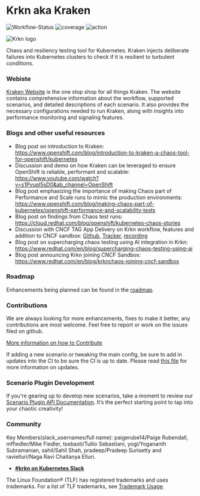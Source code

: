 # Krkn aka Kraken
![Workflow-Status](https://github.com/krkn-chaos/krkn/actions/workflows/docker-image.yml/badge.svg)
![coverage](https://krkn-chaos.github.io/krkn-lib-docs/coverage_badge_krkn.svg)
![action](https://github.com/krkn-chaos/krkn/actions/workflows/tests.yml/badge.svg)

![Krkn logo](media/logo.png)

Chaos and resiliency testing tool for Kubernetes.
Kraken injects deliberate failures into Kubernetes clusters to check if it is resilient to turbulent conditions.


### Webiste 
[Kraken Website](https://krkn-chaos.dev) is the one stop shop for all things Kraken.
The website contains comprehensive information about the workflow, supported scenarios, and detailed descriptions of each scenario. It also provides the necessary configurations needed to run Kraken, along with insights into performance monitoring and signaling features.
<!-- ### Workflow
![Kraken workflow](media/kraken-workflow.png) --> 

<!-- ### Demo
[![Kraken demo](media/KrakenStarting.png)](https://youtu.be/LN-fZywp_mo "Kraken Demo - Click to Watch!") -->


<!-- ### Chaos Testing Guide
[Guide](docs/index.md) encapsulates:
- Test methodology that needs to be embraced.
- Best practices that an Kubernetes cluster, platform and applications running on top of it should take into account for best user experience, performance, resilience and reliability.
- Tooling.
- Scenarios supported.
- Test environment recommendations as to how and where to run chaos tests.
- Chaos testing in practice.

The guide is hosted at https://krkn-chaos.github.io/krkn.


### How to Get Started
Instructions on how to setup, configure and run Kraken can be found at [Installation](docs/installation.md).

You may consider utilizing the chaos recommendation tool prior to initiating the chaos runs to profile the application service(s) under test. This tool discovers a list of Krkn scenarios with a high probability of causing failures or disruptions to your application service(s). The tool can be accessed at [Chaos-Recommender](utils/chaos_recommender/README.md).

See the [getting started doc](docs/getting_started.md) on support on how to get started with your own custom scenario or editing current scenarios for your specific usage.

After installation, refer back to the below sections for supported scenarios and how to tweak the kraken config to load them on your cluster.


#### Running Kraken with minimal configuration tweaks
For cases where you want to run Kraken with minimal configuration changes, refer to [krkn-hub](https://github.com/krkn-chaos/krkn-hub). One use case is CI integration where you do not want to carry around different configuration files for the scenarios.


### Config
Instructions on how to setup the config and the options supported can be found at [Config](docs/config.md).


### Kubernetes chaos scenarios supported

Scenario type               | Kubernetes    
--------------------------- | ------------- | 
[Pod Scenarios](docs/pod_scenarios.md) | :heavy_check_mark: |
[Pod Network Scenarios](docs/pod_network_scenarios.md) | :x: |
[Container Scenarios](docs/container_scenarios.md) | :heavy_check_mark: |
[Node Scenarios](docs/node_scenarios.md) | :heavy_check_mark: |
[Time Scenarios](docs/time_scenarios.md) | :heavy_check_mark: |
[Hog Scenarios: CPU, Memory](docs/hog_scenarios.md) | :heavy_check_mark: |
[Cluster Shut Down Scenarios](docs/cluster_shut_down_scenarios.md) | :heavy_check_mark: |
[Service Disruption Scenarios](docs/service_disruption_scenarios.md.md) | :heavy_check_mark: |
[Zone Outage Scenarios](docs/zone_outage.md) | :heavy_check_mark: |
[Application_outages](docs/application_outages.md) | :heavy_check_mark: |
[PVC scenario](docs/pvc_scenario.md) | :heavy_check_mark: |
[Network_Chaos](docs/network_chaos.md) | :heavy_check_mark: |
[ManagedCluster Scenarios](docs/managedcluster_scenarios.md) | :heavy_check_mark: |
[Service Hijacking Scenarios](docs/service_hijacking_scenarios.md) | :heavy_check_mark: |
[SYN Flood Scenarios](docs/syn_flood_scenarios.md) | :heavy_check_mark: |


### Kraken scenario pass/fail criteria and report
It is important to make sure to check if the targeted component recovered from the chaos injection and also if the Kubernetes cluster is healthy as failures in one component can have an adverse impact on other components. Kraken does this by:
- Having built in checks for pod and node based scenarios to ensure the expected number of replicas and nodes are up. It also supports running custom scripts with the checks.
- Leveraging [Cerberus](https://github.com/krkn-chaos/cerberus) to monitor the cluster under test and consuming the aggregated go/no-go signal to determine pass/fail post chaos. It is highly recommended to turn on the Cerberus health check feature available in Kraken. Instructions on installing and setting up Cerberus can be found [here](https://github.com/openshift-scale/cerberus#installation) or can be installed from Kraken using the [instructions](https://github.com/krkn-chaos/krkn#setting-up-infrastructure-dependencies). Once Cerberus is up and running, set cerberus_enabled to True and cerberus_url to the url where Cerberus publishes go/no-go signal in the Kraken config file. Cerberus can monitor [application routes](https://github.com/redhat-chaos/cerberus/blob/main/docs/config.md#watch-routes) during the chaos and fails the run if it encounters downtime as it is a potential downtime in a customers, or users environment as well. It is especially important during the control plane chaos scenarios including the API server, Etcd, Ingress etc. It can be enabled by setting `check_applicaton_routes: True` in the [Kraken config](https://github.com/redhat-chaos/krkn/blob/main/config/config.yaml) provided application routes are being monitored in the [cerberus config](https://github.com/redhat-chaos/krkn/blob/main/config/cerberus.yaml).
- Leveraging built-in alert collection feature to fail the runs in case of critical alerts.

### Signaling
In CI runs or any external job it is useful to stop Kraken once a certain test or state gets reached. We created a way to signal to kraken to pause the chaos or stop it completely using a signal posted to a port of your choice.

For example if we have a test run loading the cluster running and kraken separately running; we want to be able to know when to start/stop the kraken run based on when the test run completes or gets to a certain loaded state.

More detailed information on enabling and leveraging this feature can be found [here](docs/signal.md).


### Performance monitoring
Monitoring the Kubernetes/OpenShift cluster to observe the impact of Kraken chaos scenarios on various components is key to find out the bottlenecks as it is important to make sure the cluster is healthy in terms if both recovery as well as performance during/after the failure has been injected. Instructions on enabling it can be found [here](docs/performance_dashboards.md).


### SLOs validation during and post chaos
- In addition to checking the recovery and health of the cluster and components under test, Kraken takes in a profile with the Prometheus expressions to validate and alerts, exits with a non-zero return code depending on the severity set. This feature can be used to determine pass/fail or alert on abnormalities observed in the cluster based on the metrics. 
- Kraken also provides ability to check if any critical alerts are firing in the cluster post chaos and pass/fail's. 

Information on enabling and leveraging this feature can be found [here](docs/SLOs_validation.md)


### OCM / ACM integration

Kraken supports injecting faults into [Open Cluster Management (OCM)](https://open-cluster-management.io/) and [Red Hat Advanced Cluster Management for Kubernetes (ACM)](https://www.krkn.com/en/technologies/management/advanced-cluster-management) managed clusters through [ManagedCluster Scenarios](docs/managedcluster_scenarios.md). -->


### Blogs and other useful resources
- Blog post on introduction to Kraken: https://www.openshift.com/blog/introduction-to-kraken-a-chaos-tool-for-openshift/kubernetes
- Discussion and demo on how Kraken can be leveraged to ensure OpenShift is reliable, performant and scalable: https://www.youtube.com/watch?v=s1PvupI5sD0&ab_channel=OpenShift
- Blog post emphasizing the importance of making Chaos part of Performance and Scale runs to mimic the production environments: https://www.openshift.com/blog/making-chaos-part-of-kubernetes/openshift-performance-and-scalability-tests
- Blog post on findings from Chaos test runs: https://cloud.redhat.com/blog/openshift/kubernetes-chaos-stories
- Discussion with CNCF TAG App Delivery on Krkn workflow, features and addition to CNCF sandbox: [Github](https://github.com/cncf/sandbox/issues/44), [Tracker](https://github.com/cncf/tag-app-delivery/issues/465), [recording](https://www.youtube.com/watch?v=nXQkBFK_MWc&t=722s)
- Blog post on supercharging chaos testing using AI integration in Krkn: https://www.redhat.com/en/blog/supercharging-chaos-testing-using-ai
- Blog post announcing Krkn joining CNCF Sandbox: https://www.redhat.com/en/blog/krknchaos-joining-cncf-sandbox

### Roadmap
Enhancements being planned can be found in the [roadmap](ROADMAP.md).


### Contributions
We are always looking for more enhancements, fixes to make it better, any contributions are most welcome. Feel free to report or work on the issues filed on github.

[More information on how to Contribute](docs/contribute.md)

If adding a new scenario or tweaking the main config, be sure to add in updates into the CI to be sure the CI is up to date.
Please read [this file]((CI/README.md#adding-a-test-case)) for more information on updates.


### Scenario Plugin Development

If you're gearing up to develop new scenarios, take a moment to review our 
[Scenario Plugin API Documentation](docs/scenario_plugin_api.md). 
It’s the perfect starting point to tap into your chaotic creativity!

### Community
Key Members(slack_usernames/full name): paigerube14/Paige Rubendall, mffiedler/Mike Fiedler, tsebasti/Tullio Sebastiani, yogi/Yogananth Subramanian, sahil/Sahil Shah, pradeep/Pradeep Surisetty and ravielluri/Naga Ravi Chaitanya Elluri.
* [**#krkn on Kubernetes Slack**](https://kubernetes.slack.com/messages/C05SFMHRWK1)

The Linux Foundation® (TLF) has registered trademarks and uses trademarks. For a list of TLF trademarks, see [Trademark Usage](https://www.linuxfoundation.org/legal/trademark-usage).
